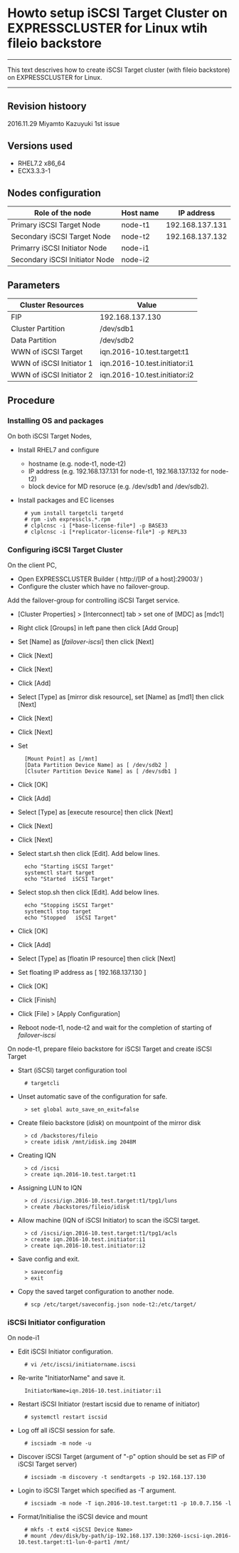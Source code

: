 # Howto setup iSCSI Target Cluster on EXPRESSCLUSTER for Linux wtih fileio backstore 

----

This text descrives how to create iSCSI Target cluster (with fileio backstore) on EXPRESSCLUSTER for Linux.

----

## Revision histoory

2016.11.29 Miyamto Kazuyuki	1st issue

## Versions used
- RHEL7.2 x86_64
- ECX3.3.3-1

## Nodes configuration

| Role of the node		 | Host name | IP address      |
|--------------------------------|-----------|-----------------|
| Primary iSCSI Target Node	 | node-t1   | 192.168.137.131 |
| Secondary iSCSI Target Node	 | node-t2   | 192.168.137.132 |
| Primarry iSCSI Initiator Node  | node-i1   ||
| Secondary iSCSI Initiator Node | node-i2   ||

## Parameters

| Cluster Resources	   | Value			   |
|--------------------------|-------------------------------|
| FIP			   | 192.168.137.130		   |
| Cluster Partition	   | /dev/sdb1			   |
| Data Partition	   | /dev/sdb2			   |
| WWN of iSCSI Target	   | iqn.2016-10.test.target:t1    |
| WWN of iSCSI Initiator 1 | iqn.2016-10.test.initiator:i1 |
| WWN of iSCSI Initiator 2 | iqn.2016-10.test.initiator:i2 |


## Procedure

### Installing OS and packages

On both iSCSI Target Nodes,

- Install RHEL7 and configure
	- hostname (e.g. node-t1, node-t2)
	- IP address (e.g. 192.168.137.131 for node-t1, 192.168.137.132 for node-t2)
	- block device for MD resoruce (e.g. /dev/sdb1 and /dev/sdb2).

- Install packages and EC licenses

		# yum install targetcli targetd
		# rpm -ivh expresscls.*.rpm
		# clplcnsc -i [*base-license-file*] -p BASE33
		# clplcnsc -i [*replicator-license-file*] -p REPL33

### Configuring iSCSI Target Cluster

On the client PC,

- Open EXPRESSCLUSTER Builder ( http://[IP of a host]:29003/ )
- Configure the cluster which have no failover-group.

Add the failover-group for controlling iSCSI Target service.

- [Cluster Properties] > [Interconnect] tab > set one of [MDC] as [mdc1]
- Right click [Groups] in left pane then click [Add Group]
- Set [Name] as [*failover-iscsi*] then click [Next]
- Click [Next]
- Click [Next]
- Click [Add]
- Select [Type] as [mirror disk resource], set [Name] as [md1] then click [Next]
- Click [Next]
- Click [Next]
- Set

		[Mount Point] as [/mnt]
		[Data Partition Device Name] as [ /dev/sdb2 ]
		[Clsuter Partition Device Name] as [ /dev/sdb1 ]

- Click [OK]
- Click [Add]
- Select [Type] as [execute resource] then click [Next]
- Click [Next]
- Click [Next]
- Select start.sh then click [Edit]. Add below lines.

		echo "Starting iSCSI Target"
		systemctl start target
		echo "Started  iSCSI Target"

- Select stop.sh then click [Edit]. Add below lines.

		echo "Stopping iSCSI Target"
		systemctl stop target
		echo "Stopped   iSCSI Target"

- Click [OK]
- Click [Add]
- Select [Type] as [floatin IP resource] then click [Next]
- Set floating IP address as [ 192.168.137.130 ] 
- Click [OK]
- Click [Finish]
- Click [File] > [Apply Configuration]
- Reboot node-t1, node-t2 and wait for the completion of starting of *failover-iscsi*

On node-t1, prepare fileio backstore for iSCSI Target and create iSCSI Target

- Start (iSCSI) target configuration tool

		# targetcli

- Unset automatic save of the configuration for safe.

		> set global auto_save_on_exit=false

- Create fileio backstore (*idisk*) on mountpoint of the mirror disk

		> cd /backstores/fileio
		> create idisk /mnt/idisk.img 2048M

- Creating IQN

		> cd /iscsi
		> create iqn.2016-10.test.target:t1

- Assigning LUN to IQN

		> cd /iscsi/iqn.2016-10.test.target:t1/tpg1/luns
		> create /backstores/fileio/idisk

- Allow machine (IQN of iSCSI Initiator) to scan the iSCSI target.

		> cd /iscsi/iqn.2016-10.test.target:t1/tpg1/acls
		> create iqn.2016-10.test.initiator:i1
		> create iqn.2016-10.test.initiator:i2

- Save config and exit.

		> saveconfig
		> exit

- Copy the saved target configuration to another node.

		# scp /etc/target/saveconfig.json node-t2:/etc/target/

<!--
On node-t2,

- Activate the mirror disk

		# clpmdctrl -a -nomount md1

- Restore iSCSI Target configuration

		# targetcli restoreconfig
-->

### iSCSi Initiator configuration

On node-i1

- Edit iSCSI Initiator configuration.

		# vi /etc/iscsi/initiatorname.iscsi

- Re-write "InitiatorName" and save it.

		InitiatorName=iqn.2016-10.test.initiator:i1

- Restart iSCSI Initiator (restart iscsid due to rename of initiator)

		# systemctl restart iscsid

- Log off all iSCSI session for safe.

		# iscsiadm -m node -u

- Discover iSCSI Target (argument of "-p" option should be set as FIP of iSCSI Target server)

		# iscsiadm -m discovery -t sendtargets -p 192.168.137.130

- Login to iSCSI Target which specified as -T argument.

		# iscsiadm -m node -T iqn.2016-10.test.target:t1 -p 10.0.7.156 -l

- Format/Initialise the iSCSI device and mount

		# mkfs -t ext4 <iSCSI Device Name>
		# mount /dev/disk/by-path/ip-192.168.137.130:3260-iscsi-iqn.2016-10.test.target:t1-lun-0-part1 /mnt/
<!--
		# dd if=/dev/zero of=<Cluster Partition Device Name>

		e.g.
		# dd if=/dev/zero of=/dev/disk/by-path/ip-192.168.137.134:3260-iscsi-iqn.2016-10.test.target:t1-lun-0-part1
-->